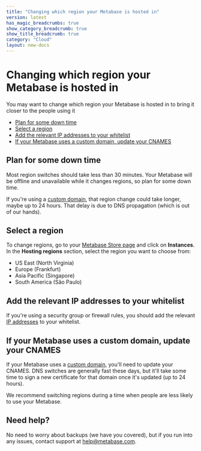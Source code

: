 ```yaml
---
title: "Changing which region your Metabase is hosted in"
version: latest
has_magic_breadcrumbs: true
show_category_breadcrumb: true
show_title_breadcrumb: true
category: "Cloud"
layout: new-docs
---
```


# Changing which region your Metabase is hosted in

You may want to change which region your Metabase is hosted in to bring it closer to the people using it

- [Plan for some down time](#plan-for-some-down-time)
- [Select a region](#select-a-region)
- [Add the relevant IP addresses to your whitelist](#add-the-relevant-ip-addresses-to-your-whitelist)
- [If your Metabase uses a custom domain, update your CNAMES](#if-your-metabase-uses-a-custom-domain-update-your-cnames)

## Plan for some down time

Most region switches should take less than 30 minutes. Your Metabase will be offline and unavailable while it changes regions, so plan for some down time.

If you're using a [custom domain](./custom-domain), that region change could take longer, maybe up to 24 hours. That delay is due to DNS propagation (which is out of our hands).

## Select a region

To change regions, go to your [Metabase Store page](https://store.metabase.com/) and click on **Instances**. In the **Hosting regions** section, select the region you want to choose from:

- US East (North Virginia)
- Europe (Frankfurt)
- Asia Pacific (Singapore)
- South America (São Paulo)

## Add the relevant IP addresses to your whitelist

If you're using a security group or firewall rules, you should add the relevant [IP addresses](./ip-addresses-to-whitelist) to your whitelist.

## If your Metabase uses a custom domain, update your CNAMES

If your Metabase uses a [custom domain](./custom-domain), you'll need to update your CNAMES. DNS switches are generally fast these days, but it'll take some time to sign a new certificate for that domain once it's updated (up to 24 hours).

We recommend switching regions during a time when people are less likely to use your Metabase.

## Need help?

No need to worry about backups (we have you covered), but if you run into any issues, contact support at [help@metabase.com](mailto:help@metabase.com).
